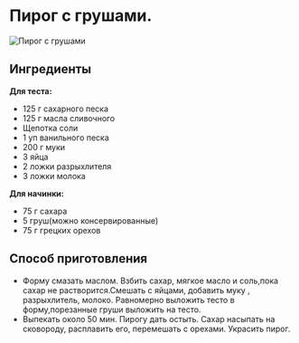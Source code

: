 # Пирог с грушами.
![Пирог с грушами](/images/Kulinar/Vipechka/pirog_s_grushami.jpg 'Пирог с грушами')
## Ингредиенты
**Для теста:**

- 125 г сахарного песка
- 125 г масла сливочного
- Щепотка соли
- 1 уп ванильного песка
- 200 г муки
- 3 яйца
- 2 ложки разрыхлителя
- 3 ложки молока

**Для начинки:**

- 75 г сахара
- 5 груш(можно консервированные)
- 75 г грецких орехов 

## Способ приготовления
- Форму смазать маслом. Взбить сахар, мягкое масло и соль,пока сахар не растворится.Смешать с яйцами, добавить муку , разрыхлитель, молоко. Равномерно выложить тесто в форму,порезанные груши выложить на тесто.
- Выпекать около 50 мин. Пирогу дать остыть. Сахар насыпать на сковороду, расплавить его, перемешать с орехами. Украсить пирог. 
